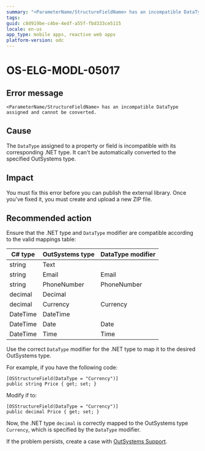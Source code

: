 ```yaml
---
summary: "<ParameterName/StructureFieldName> has an incompatible DataType assigned and cannot be converted."
tags:
guid: c8d919be-c4be-4edf-a55f-fbd333ce5115
locale: en-us
app_type: mobile apps, reactive web apps
platform-version: odc
---
```


# OS-ELG-MODL-05017

## Error message

`<ParameterName/StructureFieldName> has an incompatible DataType assigned and cannot be converted.`

## Cause

The `DataType` assigned to a property or field is incompatible with its corresponding .NET type. It can't be automatically converted to the specified OutSystems type.

## Impact

You must fix this error before you can publish the external library. Once you've fixed it, you must create and upload a new ZIP file.

## Recommended action

Ensure that the .NET type and `DataType` modifier are compatible according to the valid mappings table:

| C# type | OutSystems type | DataType modifier |
| --- | --- | --- |
| string | Text |     |
| string | Email | Email |
| string | PhoneNumber | PhoneNumber |
| decimal | Decimal |     |
| decimal | Currency | Currency |
| DateTime | DateTime |     |
| DateTime | Date | Date |
| DateTime | Time | Time |

Use the correct `DataType` modifier for the .NET type to map it to the desired OutSystems type.

For example, if you have the following code:

    [OSStructureField(DataType = "Currency")]
    public string Price { get; set; }

Modify if to:

    [OSStructureField(DataType = "Currency")]
    public decimal Price { get; set; }

Now, the .NET type `decimal` is correctly mapped to the OutSystems type `Currency`, which is specified by the `DataType` modifier.

If the problem persists, create a case with [OutSystems Support](https://www.outsystems.com/support/portal/open-support-case?ErrorCode=OS-ELG-MODL-05017).
